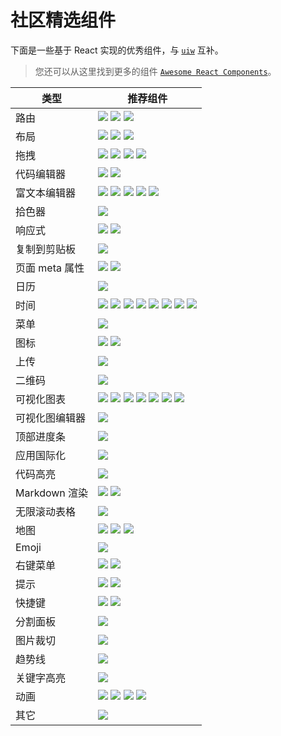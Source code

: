 社区精选组件
===

下面是一些基于 React 实现的优秀组件，与 [`uiw`](https://github.com/uiwjs/uiw) 互补。

> 您还可以从这里找到更多的组件 [`Awesome React Components`](https://github.com/brillout/awesome-react-components)。

类型 | 推荐组件
----|--------
路由 | [![](https://img.shields.io/github/stars/ReactTraining/react-router.svg?label=react-router)](https://github.com/ReactTraining/react-router) [![](https://img.shields.io/github/stars/reach/router.svg?label=@reach/router)](https://github.com/reach/router) [![](https://img.shields.io/github/stars/frontarm/navi.svg?label=navi)](https://github.com/frontarm/navi)
布局 | [![](https://img.shields.io/github/stars/rebassjs/grid.svg?label=@rebass/grid)](https://github.com/rebassjs/grid) [![](https://img.shields.io/github/stars/whoisandy/react-blocks.svg?label=react-blocks)](https://github.com/whoisandy/react-blocks) [![](https://img.shields.io/github/stars/roylee0704/react-flexbox-grid.svg?label=react-flexbox-grid)](https://github.com/roylee0704/react-flexbox-grid)
拖拽 | [![](https://img.shields.io/github/stars/atlassian/react-beautiful-dnd.svg?label=react-beautiful-dnd)](https://github.com/atlassian/react-beautiful-dnd) [![](https://img.shields.io/github/stars/gaearon/react-dnd.svg?label=react-dnd)](https://github.com/gaearon/react-dnd) [![](https://img.shields.io/github/stars/mzabriskie/react-draggable.svg?label=react-draggable)](https://github.com/mzabriskie/react-draggable) [![](https://img.shields.io/github/stars/clauderic/react-sortable-hoc.svg?label=react-sortable-hoc)](https://github.com/clauderic/react-sortable-hoc)
代码编辑器 | [![](https://img.shields.io/github/stars/uiwjs/react-codemirror.svg?label=react-codemirror)](https://github.com/uiwjs/react-codemirror) [![](https://img.shields.io/github/stars/jaywcjlove/react-monacoeditor.svg?label=react-monacoeditor)](https://github.com/jaywcjlove/react-monacoeditor)
富文本编辑器 | [![](https://img.shields.io/github/stars/zenoamaro/react-quill.svg?label=react-quill)](https://github.com/zenoamaro/react-quill) [![](https://img.shields.io/github/stars/jpuri/react-draft-wysiwyg.svg?label=react-draft-wysiwyg)](https://github.com/jpuri/react-draft-wysiwyg) [![](https://img.shields.io/github/stars/leejaen/react-lz-editor.svg?label=react-lz-editor)](https://github.com/leejaen/react-lz-editor) [![](https://img.shields.io/github/stars/margox/braft-editor.svg?label=braft-editor)](https://github.com/margox/braft-editor) [![](https://img.shields.io/github/stars/ProseMirror/prosemirror.svg?label=ProseMirror)](https://github.com/ProseMirror/prosemirror)
拾色器 | [![](https://img.shields.io/github/stars/casesandberg/react-color.svg?label=react-color)](https://github.com/casesandberg/react-color)
响应式 | [![](https://img.shields.io/github/stars/contra/react-responsive.svg?label=react-responsive)](https://github.com/contra/react-responsive) [![](https://img.shields.io/github/stars/ReactTraining/react-media.svg?label=react-media)](https://github.com/ReactTraining/react-media)
复制到剪贴板 | [![](https://img.shields.io/github/stars/nkbt/react-copy-to-clipboard.svg?label=react-copy-to-clipboard)](https://github.com/nkbt/react-copy-to-clipboard)
页面 meta 属性 | [![](https://img.shields.io/github/stars/nfl/react-helmet.svg?label=react-helmet)](https://github.com/nfl/react-helmet) [![](https://img.shields.io/github/stars/gaearon/react-document-title.svg?label=react-document-title)](https://github.com/gaearon/react-document-title)
日历 | [![](https://img.shields.io/github/stars/gpbl/react-day-picker.svg?label=react-day-picker)](https://github.com/gpbl/react-day-picker)
时间 | [![](https://img.shields.io/github/stars/xx45/dayjs.svg?label=dayjs)](https://github.com/xx45/dayjs) [![](https://img.shields.io/github/stars/date-fns/date-fns.svg?label=date-fns)](https://github.com/date-fns/date-fns) [![](https://img.shields.io/github/stars/sbstjn/timesheet.js.svg?label=timesheet)](https://github.com/sbstjn/timesheet.js) [![](https://img.shields.io/github/stars/moment/luxon.svg?label=luxon)](https://github.com/moment/luxon) [![](https://img.shields.io/github/stars/hustcc/timeago.js.svg?label=timeago.js)](https://github.com/hustcc/timeago.js) [![](https://img.shields.io/github/stars/moment/moment-timezone.svg?label=moment-timezone)](https://github.com/moment/moment-timezone) [![](https://img.shields.io/github/stars/moment/moment.svg?label=moment)](https://github.com/moment/moment) [![](https://img.shields.io/github/stars/zeit/ms.svg?label=ms)](https://github.com/zeit/ms)
菜单 | [![](https://img.shields.io/github/stars/vkbansal/react-contextmenu.svg?label=react-contextmenu)](https://github.com/vkbansal/react-contextmenu)
图标 | [![](https://img.shields.io/github/stars/uiwjs/icons.svg?label=uiw-iconfont)](https://github.com/uiwjs/icons) [![](https://img.shields.io/github/stars/gorangajic/react-icons.svg?label=react-icons)](https://github.com/gorangajic/react-icons)
上传 | [![](https://img.shields.io/github/stars/transloadit/uppy.svg?label=uppy)](https://github.com/transloadit/uppy)
二维码  | [![](https://img.shields.io/github/stars/zpao/qrcode.react.svg?label=qrcode.react)](https://github.com/zpao/qrcode.react)
可视化图表 | [![](https://img.shields.io/github/stars/alibaba/BizCharts.svg?label=BizCharts)](https://github.com/alibaba/BizCharts) [![](https://img.shields.io/github/stars/frappe/charts.svg?label=charts)](https://github.com/frappe/charts) [![](https://img.shields.io/github/stars/uber/react-vis.svg?label=react-vis)](https://github.com/uber/react-vis) [![](https://img.shields.io/github/stars/antvis/g2-react.svg?label=g2-react)](https://github.com/antvis/g2-react) [![](https://img.shields.io/github/stars/antvis/g2.svg?label=g2)](https://github.com/antvis/g2) [![](https://img.shields.io/github/stars/recharts/recharts.svg?label=recharts)](https://github.com/recharts/recharts/) [![](https://img.shields.io/github/stars/FormidableLabs/victory.svg?label=victory)](https://github.com/FormidableLabs/victory)
可视化图编辑器 | [![](https://img.shields.io/github/stars/gaoli/GGEditor.svg?label=GGEditor)](https://github.com/gaoli/GGEditor)
顶部进度条 | [![](https://img.shields.io/github/stars/rstacruz/nprogress.svg?label=nprogress)](https://github.com/rstacruz/nprogress)
应用国际化 | [![](https://img.shields.io/github/stars/yahoo/react-intl.svg?label=react-intl)](https://github.com/yahoo/react-intl)
代码高亮 | [![](https://img.shields.io/github/stars/conorhastings/react-syntax-highlighter.svg?label=react-syntax-highlighter)](https://github.com/conorhastings/react-syntax-highlighter)
Markdown 渲染 | [![](https://img.shields.io/github/stars/probablyup/markdown-to-jsx.svg?label=markdown-to-jsx)](https://github.com/probablyup/markdown-to-jsx) [![](https://img.shields.io/github/stars/rexxars/react-markdown.svg?label=react-markdown)](https://github.com/rexxars/react-markdown)
无限滚动表格 | [![](https://img.shields.io/github/stars/bvaughn/react-virtualized.svg?label=react-virtualized)](https://github.com/bvaughn/react-virtualized)
地图 | [![](https://img.shields.io/github/stars/tomchentw/react-google-maps.svg?label=react-google-maps)](https://github.com/tomchentw/react-google-maps) [![](https://img.shields.io/github/stars/istarkov/google-map-react.svg?label=google-map-react)](https://github.com/istarkov/google-map-react) [![](https://img.shields.io/github/stars/ElemeFE/react-amap.svg?label=react-amap高德)](https://github.com/ElemeFE/react-amap)
Emoji | [![](https://img.shields.io/github/stars/missive/emoji-mart.svg?label=emoji-mart)](https://github.com/missive/emoji-mart)
右键菜单 | [![](https://img.shields.io/github/stars/vkbansal/react-contextmenu.svg?label=react-contextmenu)](https://github.com/vkbansal/react-contextmenu/) [![](https://img.shields.io/github/stars/fkhadra/react-contexify.svg?label=react-contexify)](https://github.com/fkhadra/react-contexify)
提示 | [![](https://img.shields.io/github/stars/atomiks/tippyjs.svg?label=tippyjs)](https://github.com/atomiks/tippyjs) [![](https://img.shields.io/github/stars/FezVrasta/popper.js.svg?label=popper.js)](https://github.com/FezVrasta/popper.js)
快捷键 | [![](https://img.shields.io/github/stars/jaywcjlove/hotkeys.svg?label=hotkeys.js)](https://github.com/jaywcjlove/hotkeys) [![](https://img.shields.io/github/stars/jaywcjlove/react-hotkeys.svg?label=react-hotkeys)](https://github.com/jaywcjlove/react-hotkeys)
分割面板 | [![](https://img.shields.io/github/stars/tomkp/react-split-pane.svg?label=react-split-pane)](https://github.com/tomkp/react-split-pane)
图片裁切 | [![](https://img.shields.io/github/stars/DominicTobias/react-image-crop.svg?label=react-image-crop)](https://github.com/DominicTobias/react-image-crop)
趋势线 | [![](https://img.shields.io/github/stars/borisyankov/react-sparklines.svg?label=react-sparklines)](https://github.com/borisyankov/react-sparklines)
关键字高亮 | [![](https://img.shields.io/github/stars/bvaughn/react-highlight-words.svg?label=react-highlight-words)](https://github.com/bvaughn/react-highlight-words)
动画 | [![](https://img.shields.io/github/stars/react-tools/react-move.svg?label=react-move)](https://github.com/react-tools/react-move) [![](https://img.shields.io/github/stars/react-spring/react-spring.svg?label=react-spring)](https://github.com/react-spring/react-spring) [![](https://img.shields.io/github/stars/animatedjs/animated.svg?label=animated)](https://github.com/animatedjs/animated) [![](https://img.shields.io/github/stars/chenglou/react-motion.svg?label=react-motion)](https://github.com/chenglou/react-motion)
其它 | [![](https://img.shields.io/github/stars/danilowoz/react-content-loader.svg?label=react-content-loader)](https://github.com/danilowoz/react-content-loader)
